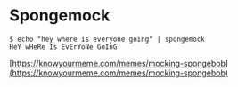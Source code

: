 # Spongemock

```
$ echo "hey where is everyone going" | spongemock
HeY wHeRe Is EvErYoNe GoInG
```


[https://knowyourmeme.com/memes/mocking-spongebob](https://knowyourmeme.com/memes/mocking-spongebob)